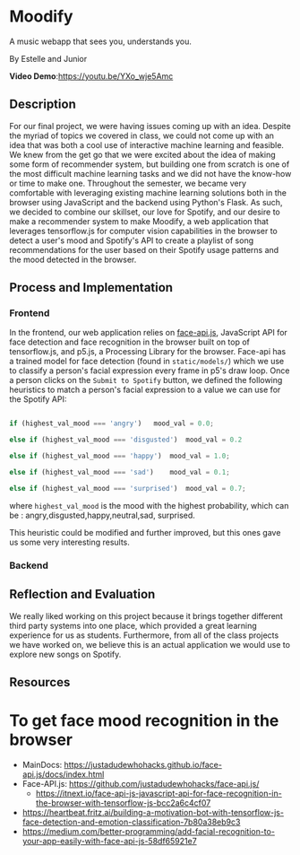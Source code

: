 # Moodify
A music webapp that sees you, understands you.    

By Estelle and Junior      

**Video Demo**:https://youtu.be/YXo_wje5Amc    
 

## Description
For our final project, we were having issues coming up with an idea. Despite the myriad of topics we covered in class, we could not come up with an idea that was both a cool use of interactive machine learning and feasible. We knew from the get go that we were excited about the idea of making some form of recommender system, but building one from scratch is one of the most difficult machine learning tasks and we did not have the know-how or time to make one. Throughout the semester, we became very comfortable with leveraging existing machine learning solutions both in the browser using JavaScript and the backend using Python's Flask. As such, we decided to combine our skillset, our love for Spotify, and our desire to make a recommender system to make Moodify, a web application that leverages tensorflow.js for computer vision capabilities in the browser to detect a user's mood and Spotify's API to create a playlist of song recommendations for the user based on their Spotify usage patterns and the mood detected in the browser. 



## Process and Implementation

### Frontend 

In the frontend, our web application relies on <a href="https://github.com/justadudewhohacks/face-api.js/"> face-api.js</a>, JavaScript API for face detection and face recognition in the browser built on top of tensorflow.js, and p5.js, a Processing Library for the browser. Face-api has a trained model for face detection (found in ```static/models/```) which we use to classify a person's facial expression every frame in p5's draw loop. Once a person clicks on the ```Submit to Spotify``` button, we defined the following heuristics to match a person's facial expression to a value we can use for the Spotify API:


```javascript

if (highest_val_mood === 'angry')   mood_val = 0.0;

else if (highest_val_mood === 'disgusted')  mood_val = 0.2

else if (highest_val_mood === 'happy')  mood_val = 1.0;

else if (highest_val_mood === 'sad')    mood_val = 0.1;

else if (highest_val_mood === 'surprised')  mood_val = 0.7;

```
where ```highest_val_mood``` is the mood with the highest probability, which can be : angry,disgusted,happy,neutral,sad, surprised. 

This heuristic could be modified and further improved, but this ones gave us some very interesting results. 

### Backend


## Reflection and Evaluation
We really liked working on this project because it brings together different third party systems into one place, which provided a great learning experience for us as students. Furthermore, from all of the class projects we have worked on, we believe this is an actual application we would use to explore new songs on Spotify. 




## Resources

# To get face mood recognition in the browser
- MainDocs: https://justadudewhohacks.github.io/face-api.js/docs/index.html
- Face-API.js: https://github.com/justadudewhohacks/face-api.js/
    - https://itnext.io/face-api-js-javascript-api-for-face-recognition-in-the-browser-with-tensorflow-js-bcc2a6c4cf07
- https://heartbeat.fritz.ai/building-a-motivation-bot-with-tensorflow-js-face-detection-and-emotion-classification-7b80a38eb9c3
- https://medium.com/better-programming/add-facial-recognition-to-your-app-easily-with-face-api-js-58df65921e7
